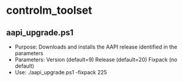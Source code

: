 # controlm_toolset

## aapi_upgrade.ps1
  - Purpose: Downloads and installs the AAPI release identified in the parameters
  - Parameters: Version (default=9) Release (default=20) Fixpack (no default)
  - Use: ./aapi_upgrade.ps1 -fixpack 225
  
